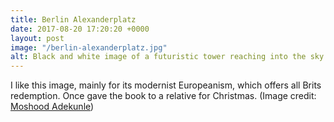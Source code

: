 ```yaml
---
title: Berlin Alexanderplatz
date: 2017-08-20 17:20:20 +0000
layout: post
image: "/berlin-alexanderplatz.jpg"
alt: Black and white image of a futuristic tower reaching into the sky
---
```



I like this image, mainly for its modernist Europeanism, which offers all Brits redemption. Once gave the book to a relative for Christmas. (Image credit: [Moshood Adekunle](https://unsplash.com/search/photos/space?photo=YMudLDhxLKw))